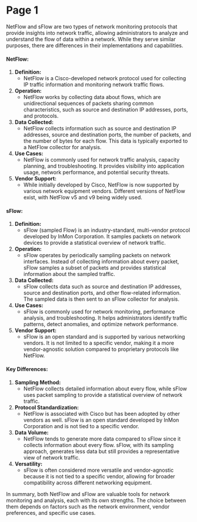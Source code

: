 # Page 1

NetFlow and sFlow are two types of network monitoring protocols that provide insights into network traffic, allowing administrators to analyze and understand the flow of data within a network. While they serve similar purposes, there are differences in their implementations and capabilities.

#### NetFlow:

1. **Definition:**
   * NetFlow is a Cisco-developed network protocol used for collecting IP traffic information and monitoring network traffic flows.
2. **Operation:**
   * NetFlow works by collecting data about flows, which are unidirectional sequences of packets sharing common characteristics, such as source and destination IP addresses, ports, and protocols.
3. **Data Collected:**
   * NetFlow collects information such as source and destination IP addresses, source and destination ports, the number of packets, and the number of bytes for each flow. This data is typically exported to a NetFlow collector for analysis.
4. **Use Cases:**
   * NetFlow is commonly used for network traffic analysis, capacity planning, and troubleshooting. It provides visibility into application usage, network performance, and potential security threats.
5. **Vendor Support:**
   * While initially developed by Cisco, NetFlow is now supported by various network equipment vendors. Different versions of NetFlow exist, with NetFlow v5 and v9 being widely used.

#### sFlow:

1. **Definition:**
   * sFlow (sampled Flow) is an industry-standard, multi-vendor protocol developed by InMon Corporation. It samples packets on network devices to provide a statistical overview of network traffic.
2. **Operation:**
   * sFlow operates by periodically sampling packets on network interfaces. Instead of collecting information about every packet, sFlow samples a subset of packets and provides statistical information about the sampled traffic.
3. **Data Collected:**
   * sFlow collects data such as source and destination IP addresses, source and destination ports, and other flow-related information. The sampled data is then sent to an sFlow collector for analysis.
4. **Use Cases:**
   * sFlow is commonly used for network monitoring, performance analysis, and troubleshooting. It helps administrators identify traffic patterns, detect anomalies, and optimize network performance.
5. **Vendor Support:**
   * sFlow is an open standard and is supported by various networking vendors. It is not limited to a specific vendor, making it a more vendor-agnostic solution compared to proprietary protocols like NetFlow.

#### Key Differences:

1. **Sampling Method:**
   * NetFlow collects detailed information about every flow, while sFlow uses packet sampling to provide a statistical overview of network traffic.
2. **Protocol Standardization:**
   * NetFlow is associated with Cisco but has been adopted by other vendors as well. sFlow is an open standard developed by InMon Corporation and is not tied to a specific vendor.
3. **Data Volume:**
   * NetFlow tends to generate more data compared to sFlow since it collects information about every flow. sFlow, with its sampling approach, generates less data but still provides a representative view of network traffic.
4. **Versatility:**
   * sFlow is often considered more versatile and vendor-agnostic because it is not tied to a specific vendor, allowing for broader compatibility across different networking equipment.

In summary, both NetFlow and sFlow are valuable tools for network monitoring and analysis, each with its own strengths. The choice between them depends on factors such as the network environment, vendor preferences, and specific use cases.
